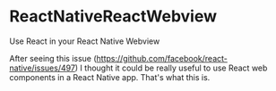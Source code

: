 # ReactNativeReactWebview
Use React in your React Native Webview

After seeing this issue (https://github.com/facebook/react-native/issues/497) I thought it could be really useful to use React web components in a React Native app. That's what this is.
